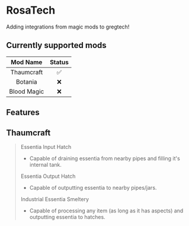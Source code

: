 # RosaTech
Adding integrations from magic mods to gregtech!

## Currently supported mods


|  Mod Name   | Status |
|:-----------:|:------:|
|   Thaumcraft   |   ✅    |
|   Botania   |   ❌    |
 | Blood Magic |   ❌    |

## Features

## Thaumcraft

> Essentia Input Hatch
> - Capable of draining essentia from nearby pipes and filling it's internal tank.
>
> Essentia Output Hatch
> - Capable of outputting essentia to nearby pipes/jars.
>
> Industrial Essentia Smeltery
> - Capable of processing any item (as long as it has aspects) and outputting essentia to hatches.
